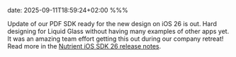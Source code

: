 date: 2025-09-11T18:59:24+02:00
%%%

Update of our PDF SDK ready for the new design on iOS 26 is out. Hard designing for Liquid Glass without having many examples of other apps yet. It was an amazing team effort getting this out during our company retreat! Read more in the [Nutrient iOS SDK 26 release notes](https://www.nutrient.io/guides/ios/releases/26/).
